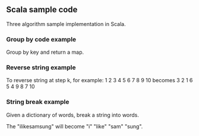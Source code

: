 ## Scala sample code

Three algorithm sample implementation in Scala.

### Group by code example

Group by key and return a map.

### Reverse string example

To reverse string at step k, for example:
    1 2 3 4 5 6 7 8 9 10
becomes
    3 2 1 6 5 4 9 8 7 10

### String break example

Given a dictionary of words, break a string into words.

The "ilikesamsung" will become "i" "like" "sam" "sung".

